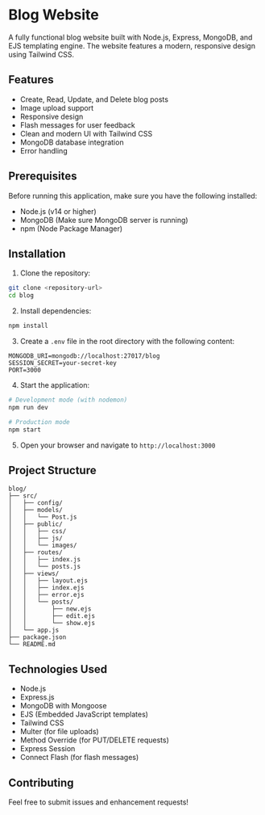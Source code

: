 # Blog Website

A fully functional blog website built with Node.js, Express, MongoDB, and EJS templating engine. The website features a modern, responsive design using Tailwind CSS.

## Features

- Create, Read, Update, and Delete blog posts
- Image upload support
- Responsive design
- Flash messages for user feedback
- Clean and modern UI with Tailwind CSS
- MongoDB database integration
- Error handling

## Prerequisites

Before running this application, make sure you have the following installed:

- Node.js (v14 or higher)
- MongoDB (Make sure MongoDB server is running)
- npm (Node Package Manager)

## Installation

1. Clone the repository:
```bash
git clone <repository-url>
cd blog
```

2. Install dependencies:
```bash
npm install
```

3. Create a `.env` file in the root directory with the following content:
```
MONGODB_URI=mongodb://localhost:27017/blog
SESSION_SECRET=your-secret-key
PORT=3000
```

4. Start the application:
```bash
# Development mode (with nodemon)
npm run dev

# Production mode
npm start
```

5. Open your browser and navigate to `http://localhost:3000`

## Project Structure

```
blog/
├── src/
│   ├── config/
│   ├── models/
│   │   └── Post.js
│   ├── public/
│   │   ├── css/
│   │   ├── js/
│   │   └── images/
│   ├── routes/
│   │   ├── index.js
│   │   └── posts.js
│   ├── views/
│   │   ├── layout.ejs
│   │   ├── index.ejs
│   │   ├── error.ejs
│   │   └── posts/
│   │       ├── new.ejs
│   │       ├── edit.ejs
│   │       └── show.ejs
│   └── app.js
├── package.json
└── README.md
```

## Technologies Used

- Node.js
- Express.js
- MongoDB with Mongoose
- EJS (Embedded JavaScript templates)
- Tailwind CSS
- Multer (for file uploads)
- Method Override (for PUT/DELETE requests)
- Express Session
- Connect Flash (for flash messages)

## Contributing

Feel free to submit issues and enhancement requests!
